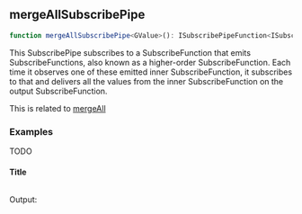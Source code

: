 ## mergeAllSubscribePipe

```ts
function mergeAllSubscribePipe<GValue>(): ISubscribePipeFunction<ISubscribeFunction<GValue>, GValue>
```

This SubscribePipe subscribes to a SubscribeFunction that emits SubscribeFunctions, also known as a higher-order SubscribeFunction.
Each time it observes one of these emitted inner SubscribeFunction, it subscribes to that and delivers all the values from the inner SubscribeFunction on the output SubscribeFunction.

This is related to [mergeAll](https://rxjs-dev.firebaseapp.com/api/operators/mergeAll)

### Examples

TODO

#### Title

```ts
```

Output:

```text
```

